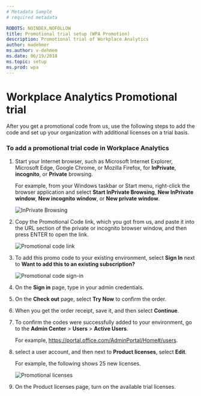 ```yaml
---
# Metadata Sample
# required metadata

ROBOTS: NOINDEX,NOFOLLOW
title: Promotional trial setup (WPA Promotion)
description: Promotional trial of Workplace Analytics 
author: madehmer
ms.author: v-dehmem
ms.date: 06/19/2018
ms.topic: setup
ms.prod: wpa
---
```


# Workplace Analytics Promotional trial

After you get a promotional code from us, use the following steps to add the code and set up your organization with additional licenses on a trial basis.

### To add a promotional trial code in Workplace Analytics

1. Start your Internet browser, such as Microsoft Internet Explorer, Microsoft Edge, Google Chrome, or Mozilla Firefox, for **InPrivate**, **incognito**, or **Private** browsing.

   For example, from your Windows taskbar or Start menu, right-click the browser application and select **Start InPrivate Browsing**, **New InPrivate window**, **New incognito window**, or **New private window**.
  
   ![InPrivate Browsing](../Images/new-inprivate-window.png)  
  
2. Copy the Promotional Code link, which you got from us, and paste it into the URL section of the private or incognito browser window, and then press ENTER to open the link.

   ![Promotional code link](../Images/promo-code.png)  

3. To add this promo code to your existing environment, select **Sign In** next to **Want to add this to an existing subscription?**

   ![Promotional code sign-in](../Images/sign-in.png)

4. On the **Sign in** page, type in your admin credentials.
5. On the **Check out** page, select **Try Now** to confirm the order.
6. When you get the order receipt, save it, and then select **Continue**.
7. To confirm the codes were successfully added to your environment, go to the **Admin Center** > **Users** > **Active Users**.

   For example,  https://portal.office.com/AdminPortal/Home#/users.

8. select a user account, and then next to **Product licenses**, select **Edit**.

   For example, the following shows 25 new licenses.

   ![Promotional licenses](../Images/promo-licenses.png)  

9. On the Product licenses page, turn on the available trial licenses.
